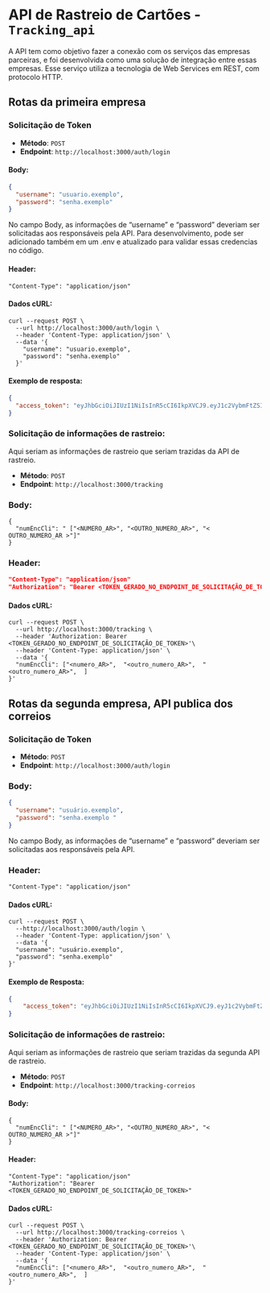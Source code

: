 # API de Rastreio de Cartões - `Tracking_api`

A API tem como objetivo fazer a conexão com os serviços das empresas parceiras, e foi desenvolvida como uma solução de integração entre essas empresas. Esse serviço utiliza a tecnologia de Web Services em REST, com protocolo HTTP.

## Rotas da primeira empresa

### Solicitação de Token

- **Método**: `POST`
- **Endpoint**: `http://localhost:3000/auth/login`

#### Body:

```json
{
  "username": "usuario.exemplo",
  "password": "senha.exemplo"
}
```
No campo Body, as informações de “username” e “password” deveriam ser solicitadas aos responsáveis pela API. Para desenvolvimento, pode ser adicionado também em um .env e atualizado para validar essas credencias no código.

#### Header:
```curl
"Content-Type": "application/json"
```

#### Dados cURL:
```curl
curl --request POST \
  --url http://localhost:3000/auth/login \
  --header 'Content-Type: application/json' \
  --data '{
    "username": "usuario.exemplo",
    "password": "senha.exemplo"
  }'
```
#### Exemplo de resposta:
```json
{
  "access_token": "eyJhbGciOiJIUzI1NiIsInR5cCI6IkpXVCJ9.eyJ1c2VybmFtZSI6IndzLmJyYXNpbGNhcmQiLCJpYXQiOjE3MjIzNDkxNTgsImV4cCI6MTcyMjM1Mjc1OH0.OSZHEyZ1yJyZRjTun9Zv-zNxjXl6BjwiFREMVz99Lhc"
}
```

### Solicitação de informações de rastreio:
Aqui seriam as informações de rastreio que seriam trazidas da API de rastreio.
- **Método**: `POST`
- **Endpoint**: `http://localhost:3000/tracking`

### Body:
```curl
{
  "numEncCli": " ["<NUMERO_AR>", "<OUTRO_NUMERO_AR>", "< OUTRO_NUMERO_AR >"]"
}
```

### Header:
```json
"Content-Type": "application/json"
"Authorization": "Bearer <TOKEN_GERADO_NO_ENDPOINT_DE_SOLICITAÇÃO_DE_TOKEN>"
```
#### Dados cURL:
```curl
curl --request POST \
  --url http://localhost:3000/tracking \
  --header 'Authorization: Bearer <TOKEN_GERADO_NO_ENDPOINT_DE_SOLICITAÇÃO_DE_TOKEN>'\
  --header 'Content-Type: application/json' \
  --data '{
  "numEncCli": ["<numero_AR>",  "<outro_numero_AR>",  "<outro_numero_AR>",  ]
}'
```

## Rotas da segunda empresa, API publica dos correios

### Solicitação de Token
- **Método**: `POST`
- **Endpoint**: `http://localhost:3000/auth/login`

### Body:
```json
{
  "username": "usuário.exemplo",
  "password": "senha.exemplo "
}
```
No campo Body, as informações de “username” e “password” deveriam ser solicitadas aos responsáveis pela API.

### Header:
```curl
"Content-Type": "application/json"
```

#### Dados cURL:
```curl
curl --request POST \
  --http://localhost:3000/auth/login \
  --header 'Content-Type: application/json' \
  --data '{
  "username": "usuário.exemplo",
  "password": "senha.exemplo"
}'
```
#### Exemplo de Resposta:
```json
{
	"access_token": "eyJhbGciOiJIUzI1NiIsInR5cCI6IkpXVCJ9.eyJ1c2VybmFtZSI6IndzLmJyYXNpbGNhcmQiLCJpYXQiOjE3MjIzNDkxNTgsImV4cCI6MTcyMjM1Mjc1OH0.OSZHEyZ1yJyZRjTun9Zv-zNxjXl6BjwiFREMVz99Lhc"
}
```

### Solicitação de informações de rastreio:
Aqui seriam as informações de rastreio que seriam trazidas da segunda API de rastreio.
- **Método**: `POST`
- **Endpoint**: `http://localhost:3000/tracking-correios`

#### Body:
```curl
{
  "numEncCli": " ["<NUMERO_AR>", "<OUTRO_NUMERO_AR>", "< OUTRO_NUMERO_AR >"]"
}
```

#### Header:
```curl
"Content-Type": "application/json"
"Authorization": "Bearer <TOKEN_GERADO_NO_ENDPOINT_DE_SOLICITAÇÃO_DE_TOKEN>"
```

#### Dados cURL:
```curl
curl --request POST \
  --url http://localhost:3000/tracking-correios \
  --header 'Authorization: Bearer <TOKEN_GERADO_NO_ENDPOINT_DE_SOLICITAÇÃO_DE_TOKEN>'\
  --header 'Content-Type: application/json' \
  --data '{
  "numEncCli": ["<numero_AR>",  "<outro_numero_AR>",  "<outro_numero_AR>",  ]
}'
```
